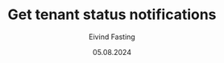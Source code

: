 ---
title: Get tenant status notifications
uid: notify-customer-state-change
description: Get notifications when tenant status changes
author: Eivind Fasting
date: 05.08.2024
keywords: state, tenant
topic: howto
envir: cloud
client: online
redirect_url: https://docs.superoffice.com/en/developer-portal/best-practices/tenant-status/tenant-status-webhook.html#to-receive-notifications-onetime-set-up
---